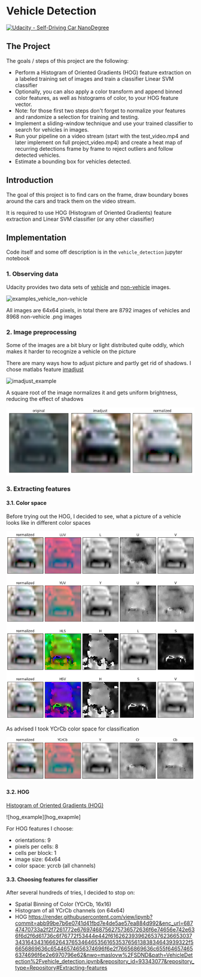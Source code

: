 # Vehicle Detection
[![Udacity - Self-Driving Car NanoDegree](https://s3.amazonaws.com/udacity-sdc/github/shield-carnd.svg)](http://www.udacity.com/drive)


The Project
---

The goals / steps of this project are the following:

* Perform a Histogram of Oriented Gradients (HOG) feature extraction on 
a labeled training set of images and train a classifier Linear SVM classifier
* Optionally, you can also apply a color transform and append binned color features, as
 well as histograms of color, to your HOG feature vector. 
* Note: for those first two steps don't forget to normalize your features and randomize a
 selection for training and testing.
* Implement a sliding-window technique and use your trained classifier to search for vehicles in images.
* Run your pipeline on a video stream (start with the test_video.mp4 and later 
 implement on full project_video.mp4) and create a heat map of recurring detections frame
 by frame to reject outliers and follow detected vehicles.
* Estimate a bounding box for vehicles detected.

## Introduction
The goal of this project is to find cars on the frame, draw boundary boxes around the cars and track them 
on the video stream. 

It is required to use HOG (Histogram of Oriented Gradients) feature extraction and Linear SVM classifier
(or any other classifier)


## Implementation
Code itself and some off description is in the `vehicle_detection` jupyter notebook


[//]: # (Image References)
[data_example]: ./images/data_example.png
[imadjust_example]: ./images/imadjust_example.png
[prep_image]: ./images/prep_image.png
[color_spaces]: ./images/color_spaces.png
[hog_example]: ./images/hog_example.png
[ycrcb_example]: ./images/ycrcb_example.png

### 1. Observing data
 
Udacity provides two data sets of [vehicle](https://s3.amazonaws.com/udacity-sdc/Vehicle_Tracking/vehicles.zip) 
and [non-vehicle](https://s3.amazonaws.com/udacity-sdc/Vehicle_Tracking/non-vehicles.zip) images.

![examples_vehicle_non-vehicle](data_example)

All images are 64x64 pixels, in total there are 8792 images of vehicles and 8968 non-vehicle .png images

### 2. Image preprocessing
Some of the images are a bit blury or light distributed quite oddly, which makes it harder to 
recognize a vehicle on the picture

There are many ways how to adjust picture and partly get rid of shadows.
I chose matlabs feature [imadjust](https://stackoverflow.com/a/44529776/4875690)

![imadjust_example][imadjust_example]

A square root of the image normalizes it and gets uniform brightness, reducing the effect of shadows

![prep_image][prep_image]

### 3. Extracting features

#### 3.1. Color space
Before trying out the HOG, I decided to see, what a picture of a vehicle looks like in different
color spaces

![color_spaces][color_spaces]

As advised I took YCrCb color space for classification

![YCrCb_example][ycrcb_example]

#### 3.2. HOG

[Histogram of Oriented Gradients (HOG)](http://scikit-image.org/docs/dev/auto_examples/features_detection/plot_hog.html)

![hog_example][hog_exapmle]

For HOG features I choose:
* orientations: 9
* pixels per cells: 8
* cells per block: 1
* image size: 64x64
* color space: ycrcb (all channels)

#### 3.3. Choosing features for classifier

After several hundreds of tries, I decided to stop on:
* Spatial Binning of Color (YCrCb, 16x16)
* Histogram of all YCrCb channels (on 64x64)
* HOG
https://render.githubusercontent.com/view/ipynb?commit=abb99be7b6e0741d41fbd7e4de5ae57ea884d992&enc_url=68747470733a2f2f7261772e67697468756275736572636f6e74656e742e636f6d2f6d61736c6f76772f53444e442f616262393962653762366530373431643431666264376534646535616535376561383834643939322f56656869636c65446574656374696f6e2f76656869636c655f646574656374696f6e2e6970796e62&nwo=maslovw%2FSDND&path=VehicleDetection%2Fvehicle_detection.ipynb&repository_id=93343077&repository_type=Repository#Extracting-features


